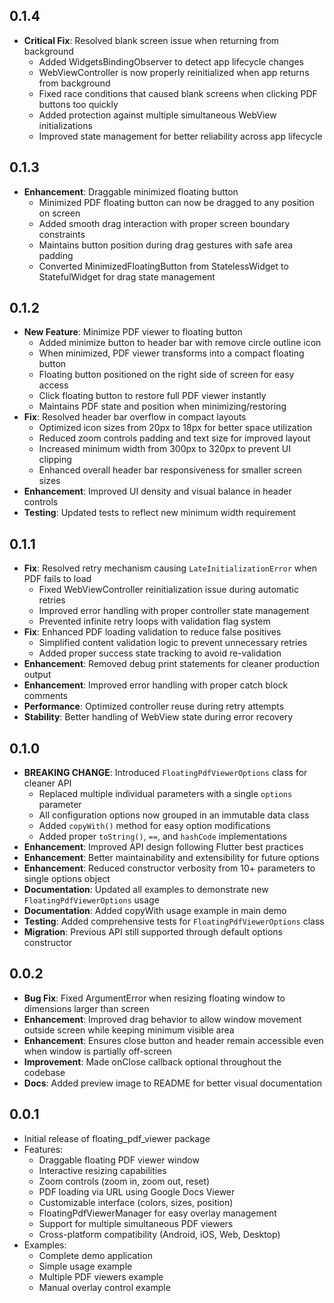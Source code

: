 ## 0.1.4

* **Critical Fix**: Resolved blank screen issue when returning from background
  * Added WidgetsBindingObserver to detect app lifecycle changes
  * WebViewController is now properly reinitialized when app returns from background
  * Fixed race conditions that caused blank screens when clicking PDF buttons too quickly
  * Added protection against multiple simultaneous WebView initializations
  * Improved state management for better reliability across app lifecycle

## 0.1.3

* **Enhancement**: Draggable minimized floating button
  * Minimized PDF floating button can now be dragged to any position on screen
  * Added smooth drag interaction with proper screen boundary constraints
  * Maintains button position during drag gestures with safe area padding
  * Converted MinimizedFloatingButton from StatelessWidget to StatefulWidget for drag state management

## 0.1.2

* **New Feature**: Minimize PDF viewer to floating button
  * Added minimize button to header bar with remove circle outline icon
  * When minimized, PDF viewer transforms into a compact floating button
  * Floating button positioned on the right side of screen for easy access
  * Click floating button to restore full PDF viewer instantly
  * Maintains PDF state and position when minimizing/restoring
* **Fix**: Resolved header bar overflow in compact layouts
  * Optimized icon sizes from 20px to 18px for better space utilization
  * Reduced zoom controls padding and text size for improved layout
  * Increased minimum width from 300px to 320px to prevent UI clipping
  * Enhanced overall header bar responsiveness for smaller screen sizes
* **Enhancement**: Improved UI density and visual balance in header controls
* **Testing**: Updated tests to reflect new minimum width requirement

## 0.1.1

* **Fix**: Resolved retry mechanism causing `LateInitializationError` when PDF fails to load
  * Fixed WebViewController reinitialization issue during automatic retries
  * Improved error handling with proper controller state management
  * Prevented infinite retry loops with validation flag system
* **Fix**: Enhanced PDF loading validation to reduce false positives
  * Simplified content validation logic to prevent unnecessary retries
  * Added proper success state tracking to avoid re-validation
* **Enhancement**: Removed debug print statements for cleaner production output
* **Enhancement**: Improved error handling with proper catch block comments
* **Performance**: Optimized controller reuse during retry attempts
* **Stability**: Better handling of WebView state during error recovery

## 0.1.0

* **BREAKING CHANGE**: Introduced `FloatingPdfViewerOptions` class for cleaner API
  * Replaced multiple individual parameters with a single `options` parameter
  * All configuration options now grouped in an immutable data class
  * Added `copyWith()` method for easy option modifications
  * Added proper `toString()`, `==`, and `hashCode` implementations
* **Enhancement**: Improved API design following Flutter best practices
* **Enhancement**: Better maintainability and extensibility for future options
* **Enhancement**: Reduced constructor verbosity from 10+ parameters to single options object
* **Documentation**: Updated all examples to demonstrate new `FloatingPdfViewerOptions` usage
* **Documentation**: Added copyWith usage example in main demo
* **Testing**: Added comprehensive tests for `FloatingPdfViewerOptions` class
* **Migration**: Previous API still supported through default options constructor

## 0.0.2

* **Bug Fix**: Fixed ArgumentError when resizing floating window to dimensions larger than screen
* **Enhancement**: Improved drag behavior to allow window movement outside screen while keeping minimum visible area
* **Enhancement**: Ensures close button and header remain accessible even when window is partially off-screen
* **Improvement**: Made onClose callback optional throughout the codebase
* **Docs**: Added preview image to README for better visual documentation

## 0.0.1

* Initial release of floating_pdf_viewer package
* Features:
  * Draggable floating PDF viewer window
  * Interactive resizing capabilities
  * Zoom controls (zoom in, zoom out, reset)
  * PDF loading via URL using Google Docs Viewer
  * Customizable interface (colors, sizes, position)
  * FloatingPdfViewerManager for easy overlay management
  * Support for multiple simultaneous PDF viewers
  * Cross-platform compatibility (Android, iOS, Web, Desktop)
* Examples:
  * Complete demo application
  * Simple usage example
  * Multiple PDF viewers example
  * Manual overlay control example
